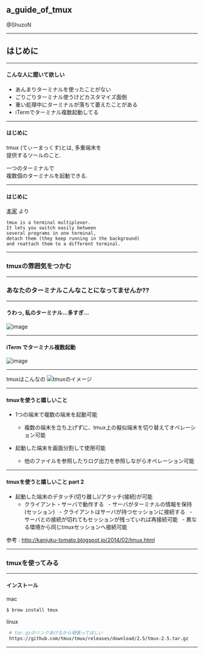## a_guide_of_tmux

@ShuzoN

---

## はじめに

---

#### こんな人に聞いて欲しい

 * あんまりターミナルを使ったことがない
 * ごりごりターミナル使うけどカスタマイズ面倒
 * 重い処理中にターミナルが落ちて萎えたことがある
 * iTermでターミナル複数起動してる
 
---

#### はじめに

tmux (てぃーまっくす)とは, 多重端末を  
提供するツールのこと.

一つのターミナルで  
複数個のターミナルを起動できる. 

---

#### はじめに

[本家](https://github.com/tmux/tmux/wiki) より

```
tmux is a terminal multiplexer.   
It lets you switch easily between   
several programs in one terminal,   
detach them (they keep running in the background)   
and reattach them to a different terminal. 
```

---

### tmuxの雰囲気をつかむ

---

### あなたのターミナルこんなことになってませんか??

---
#### うわっ, 私のターミナル...多すぎ...


![image](https://user-images.githubusercontent.com/5877377/27993187-522a0218-64df-11e7-8e8c-8dc76e53ecbf.png)


---
#### iTerm でターミナル複数起動

![image](https://user-images.githubusercontent.com/5877377/27993212-466591b2-64e0-11e7-9075-3abfd355a32f.png)

---

tmuxはこんなの
![tmuxのイメージ](https://user-images.githubusercontent.com/5877377/27993105-7da30e78-64dd-11e7-8be1-decce13d88cf.jpg)

---


#### tmuxを使うと嬉しいこと

 * 1つの端末で複数の端末を起動可能
   - 複数の端末を立ち上げずに、tmux上の擬似端末を切り替えてオペレーション可能
  
 * 起動した端末を画面分割して使用可能
   - 他のファイルを参照したりログ出力を参照しながらオペレーション可能

---

#### tmuxを使うと嬉しいこと part 2
 
 * 起動した端末のデタッチ(切り離し)/アタッチ(接続)が可能
   - クライアント・サーバで動作する
   - サーバがターミナルの情報を保持(セッション)
   - クライアントはサーバが持つセッションに接続する
   - サーバとの接続が切れてもセッションが残っていれば再接続可能
   - 異なる環境から同じtmuxセッションへ接続可能

参考 : http://kanjuku-tomato.blogspot.jp/2014/02/tmux.html



---

### tmuxを使ってみる

---

#### インストール

mac 

```sh
$ brew install tmux
```

linux

```sh
 # tar.gzのリンクあげるから頑張ってほしい
 https://github.com/tmux/tmux/releases/download/2.5/tmux-2.5.tar.gz
```
---
